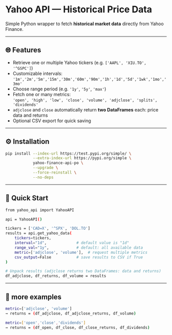 # Yahoo API — Historical Price Data

Simple Python wrapper to fetch **historical market data** directly from Yahoo Finance.

---

## 🌐 Features
- Retrieve one or multiple Yahoo tickers (e.g. `['AAPL', 'XIU.TO', '^GSPC']`)
- Customizable intervals:  
  `'1m','2m','5m','15m','30m','60m','90m','1h','1d','5d','1wk','1mo','3mo'`
- Choose range period (e.g. `'1y'`, `'5y'`, `'max'`)
- Fetch one or many metrics:  
  `'open', 'high', 'low', 'close', 'volume', 'adjclose', 'splits', 'dividends'`
- `adjclose` and `close` automatically return **two DataFrames** each: price data and returns
- Optional CSV export for quick saving

---

## ⚙️ Installation

```bash
pip install --index-url https://test.pypi.org/simple/ \
            --extra-index-url https://pypi.org/simple \
            yahoo-finance-api-po \
            --upgrade \
            --force-reinstall \
            --no-deps
```

---

## 🚀 Quick Start
```bash
from yahoo_api import YahooAPI

api = YahooAPI()

tickers = ['CAD=X', '^SPX', 'DOL.TO']
results = api.get_yahoo_data(
    tickers=tickers,
    interval="1d",             # default value is "1d"
    range_val="1y",            # default: all available data
    metric=['adjclose', 'volume'],  # request multiple metrics
    csv_output=False           # save results to CSV if True
)

# Unpack results (adjclose returns two DataFrames: data and returns)
df_adjclose, df_returns, df_volume = results
```

---

## 🧠 more examples
```bash
metric=['adjclose', 'volume']
→ returns = (df_adjclose, df_adjclose_returns, df_volume)

metric=['open','close','dividends']
→ returns = (df_open, df_close, df_close_returns, df_dividends)
